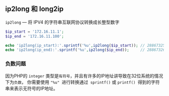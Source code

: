 ## ip2long 和 long2ip

`ip2long` — 将 IPV4 的字符串互联网协议转换成长整型数字

```php
$ip_start = '172.16.11.1';
$ip_end = '172.16.11.100';

echo 'ip2long(ip_start):'.sprintf('%u',ip2long($ip_start)); // 2886732545
echo 'ip2long(ip_end):'.sprintf('%u',ip2long($ip_end));     // 2886732644
```

### 负数问题

因为PHP的 `integer` 类型是`有符号`，并且有许多的IP地址讲导致在32位系统的情况下为`负数`， 你需要使用 `"%u" `进行转换通过` sprintf()` 或 `printf() `得到的字符串来表示无符号的IP地址。

